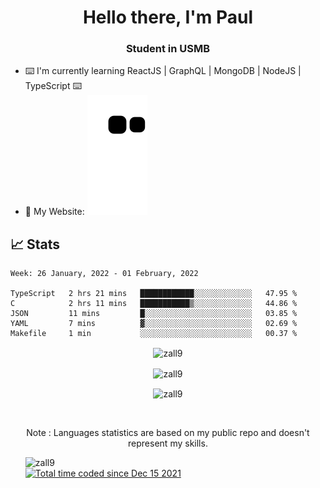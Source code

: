 <h1 align="center">Hello there, I'm Paul</h1> 
<h3 align="center">Student in USMB </h3>

- ⌨️ I'm currently learning ReactJS | GraphQL | MongoDB | NodeJS | TypeScript ⌨️
- 🔎 My Website: <a href="" ></a>
![Alt text](https://raw.githubusercontent.com/zall9/zall9/output/github-contribution-grid-snake.svg)

## 📈 Stats



<!--START_SECTION:waka-->
```text
Week: 26 January, 2022 - 01 February, 2022

TypeScript   2 hrs 21 mins   ████████████░░░░░░░░░░░░░   47.95 % 
C            2 hrs 11 mins   ███████████▒░░░░░░░░░░░░░   44.86 % 
JSON         11 mins         █░░░░░░░░░░░░░░░░░░░░░░░░   03.85 % 
YAML         7 mins          ▓░░░░░░░░░░░░░░░░░░░░░░░░   02.69 % 
Makefile     1 min           ░░░░░░░░░░░░░░░░░░░░░░░░░   00.37 % 
```
<!--END_SECTION:waka-->
<p align="center">
  <img align="center" src="https://github-readme-stats.vercel.app/api?username=zall9&show_icons=true&locale=en&theme=tokyonight " alt="zall9" />
</p>
<p  align="center"><img align="center" src="https://github-readme-streak-stats.herokuapp.com/?user=zall9&theme=tokyonight" alt="zall9" /></p>
<p  align="center"><img align="center" src="https://github-readme-stats.vercel.app/api/top-langs?username=zall9&show_icons=true&locale=en&layout=compact&theme=tokyonight" alt="zall9" /></p>
<br>
<p  align="center">Note : Languages statistics are based on my public repo and doesn't represent my skills.</p>
<p>
  <ul style="list-style-type: none;">
    <li align="left"><img src="https://komarev.com/ghpvc/?username=zall9&label=Profile%20views&color=0e75b6&style=for-the-badge" alt="zall9" /></li>
    <li align="left"> <a href="https://wakatime.com/@7e787948-bc72-4702-af7b-d57420a332e8"><img src="https://wakatime.com/badge/user/7e787948-bc72-4702-af7b-d57420a332e8.svg?style=for-the-badge" alt="Total time coded since Dec 15 2021" /></a> </li>
  </ul>
</p>

